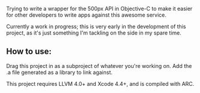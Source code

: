 Trying to write a wrapper for the 500px API in Objective-C to make it easier for other developers to write apps against this awesome service.

Currently a work in progress; this is very early in the development of this project, as it's just something I'm tackling on the side in my spare time. 

## How to use:

Drag this project in as a subproject of whatever you're working on. Add the .a file generated as a library to link against. 

This project requires LLVM 4.0+ and Xcode 4.4+, and is compiled with ARC. 
